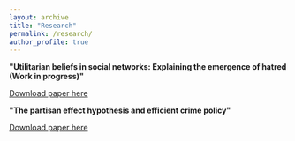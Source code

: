 ```yaml
---
layout: archive
title: "Research"
permalink: /research/
author_profile: true
---
```


**"Utilitarian beliefs in social networks: Explaining the
emergence of hatred (Work in progress)"**

[Download paper here](http://Houdanait.github.io/files/paper_hatred.pdf) 

**"The partisan effect hypothesis and efficient crime policy"**

[Download paper here](http://Houdanait.github.io/files/paper_crime.pdf) 